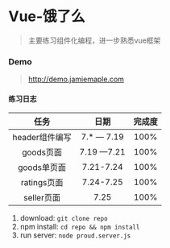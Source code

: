 # Vue-饿了么

>   主要练习组件化编程，进一步熟悉vue框架

### Demo

>  http://demo.jamiemaple.com

#### 练习日志

|     任务     |     日期     | 完成度  |
| :--------: | :--------: | :--: |
| header组件编写 | 7.* — 7.19 | 100% |
|  goods页面   | 7.19 —7.21 | 100% |
|  goods单页面  | 7.21-7.24  | 100% |
| ratings页面  | 7.24-7.25  | 100% |
|  seller页面  |    7.25    | 100% |

1. download: `git clone repo`
2. npm install: `cd repo && npm install`
3. run server: `node proud.server.js`

